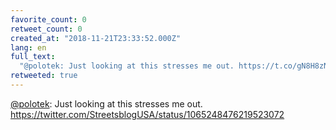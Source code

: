 ```yaml
---
favorite_count: 0
retweet_count: 0
created_at: "2018-11-21T23:33:52.000Z"
lang: en
full_text:
  "@polotek: Just looking at this stresses me out. https://t.co/gN8H8zNI3U"
retweeted: true
---
```


[@polotek](https://twitter.com/polotek): Just looking at this stresses me out.
<https://twitter.com/StreetsblogUSA/status/1065248476219523072>
